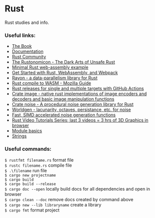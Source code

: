 # Rust
Rust studies and info.

### Useful links:
* [The Book](https://doc.rust-lang.org/book/) 
* [Documentation](https://docs.rs/)  
* [Rust Community](https://www.rust-lang.org/community)  
* [The Rustonomicon - The Dark Arts of Unsafe Rust](https://doc.rust-lang.org/nomicon/index.html)  
* [Minimal Rust web-assembly example](https://www.hellorust.com/demos/add/index.html)  
* [Get Started with Rust, WebAssembly, and Webpack](https://medium.com/@ianjsikes/get-started-with-rust-webassembly-and-webpack-58d28e219635)  
* [Rayon - a data-parallelism library for Rust](https://github.com/rayon-rs/rayon)  
* [Rust compile to WASM - Mozilla Guide](https://developer.mozilla.org/en-US/docs/WebAssembly/Rust_to_wasm)  
* [Rust releases for single and multiple targets with GitHub Actions](https://mateuscosta.me/rust-releases-with-github-actions)  
* [Crate image - native rust implementations of image encoders and decoders and basic image manipulation functions](https://docs.rs/image/0.23.8/image/)  
* [Crate noise - A procedural noise generation library for Rust](https://docs.rs/noise/0.6.0/noise/)  
* [Worldgen - lacunarity, octaves, persistance, etc. for noise](https://docs.rs/worldgen/0.3.2/i686-pc-windows-msvc/worldgen/noise/perlin/struct.Lacunarity.html)  
* [Fast, SIMD accelerated noise generation functions](https://docs.rs/simdnoise/3.1.6/simdnoise/)  
* [Rust Video Tutorials Series; last 3 videos = 3 hrs of 3D Graphics in browser](https://www.youtube.com/playlist?list=PLLqEtX6ql2EyPAZ1M2_C0GgVd4A-_L4_5)  
*  [Module basics](https://fasterthanli.me/articles/rust-modules-vs-files)  
* [Strings](https://www.ameyalokare.com/rust/2017/10/12/rust-str-vs-String.html)  


### Useful commands:
`$ rustfmt filename.rs` format file  
`$ rustc filename.rs` compile file  
`$ .\filename` run file  
`$ cargo new projectname`  
`$ cargo build`   
`$ cargo build --release`  
`$ cargo doc --open` locally build docs for all dependencies and open in browser  
`$ cargo clean --doc` remove docs created by command above  
`$ cargo new --lib libraryname` create a library    
`$ cargo fmt` format project  

